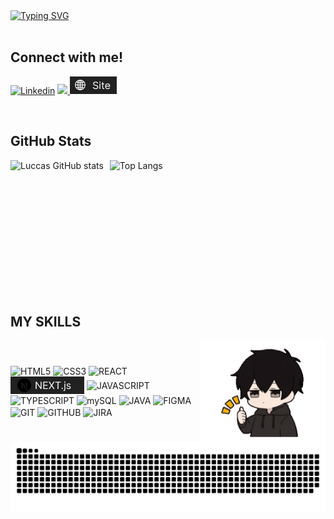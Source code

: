 <div>
    <a href="https://git.io/typing-svg"><img src="https://readme-typing-svg.demolab.com?font=Poppins&weight=600&size=25&pause=1000&color=F7F7F7&width=435&lines=Ol%C3%A1!+Eu+sou+Luccas+de+Alencar+%F0%9F%98%80" alt="Typing SVG" /></a>
</div>

<br/>

## Connect with me!

[![Linkedin](https://img.shields.io/badge/LinkedIn-0077B5?style=for-the-badge&logo=linkedin&logoColor=white)](https://www.linkedin.com/in/luccasalencar/)
<a href="mailto:luccasdealencar@gmail.com" target="_blank"><img src="https://img.shields.io/badge/Gmail-D14836?style=for-the-badge&logo=gmail&logoColor=white" target="_blank">
[![Portfólio](assets/site.png)](https://www.linkedin.com/in/luccasalencar/)

<br/>

## GitHub Stats
<div style="display: flex; align-items: center; gap: 10px;">
    <img 
        src="https://github-readme-stats.vercel.app/api?username=LuccasAlencar&show_icons=true&theme=dark" 
        alt="Luccas GitHub stats" 
        style="height: 200px;"
    >
    <img 
        src="https://github-readme-stats.vercel.app/api/top-langs/?username=LuccasAlencar&layout=compact&theme=dark" 
        alt="Top Langs" 
        style="height: 200px;"
    >
</div>
<br/>

## MY SKILLS
<div style="display: flex; align-items: center; gap: 10px; max-width: 900px">
    <div>
        <img align="center" alt="HTML5" src="https://img.shields.io/badge/HTML5-E34F26?style=for-the-badge&logo=html5&logoColor=white">
        <img align="center" alt="CSS3" src="https://img.shields.io/badge/CSS3-1572B6?style=for-the-badge&logo=css3&logoColor=white">
        <img align="center" alt="REACT" src="https://img.shields.io/badge/React-20232A?style=for-the-badge&logo=react&logoColor=61DAFB">
        <img align="center" alt="NEXT" src="assets/next.png">
        <img align="center" alt="JAVASCRIPT" src="https://img.shields.io/badge/JavaScript-F7DF1E?style=for-the-badge&logo=javascript&logoColor=black">
        <img align="center" alt="TYPESCRIPT" src="https://img.shields.io/badge/TypeScript-007ACC?style=for-the-badge&logo=typescript&logoColor=white">
        <img align="center" alt="mySQL" src="https://img.shields.io/badge/MySQL-00000F?style=for-the-badge&logo=mysql&logoColor=white">
        <img align="center" alt="JAVA" src="https://img.shields.io/badge/Java-ED8B00?style=for-the-badge&logo=openjdk&logoColor=white">
        <img align="center" alt="FIGMA" src="https://img.shields.io/badge/Figma-F24E1E?style=for-the-badge&logo=figma&logoColor=white">
        <img align="center" alt="GIT" src="https://img.shields.io/badge/GIT-E44C30?style=for-the-badge&logo=git&logoColor=white">
        <img align="center" alt="GITHUB" src="https://img.shields.io/badge/GitHub-100000?style=for-the-badge&logo=github&logoColor=white">
        <img align="center" alt="JIRA" src="https://img.shields.io/badge/Jira-0052CC?style=for-the-badge&logo=Jira&logoColor=white">
    </div>
    <img alt="yo" src="assets/yo.gif" width="200px" style="transform: scaleX(-1);">
</div>

<picture align="center">
  <source media="(prefers-color-scheme: dark)" srcset="https://raw.githubusercontent.com/LuccasAlencar/LuccasAlencar/output/github-contribution-grid-snake-dark.svg">
  <source media="(prefers-color-scheme: light)" srcset="https://raw.githubusercontent.com/LuccasAlencar/LuccasAlencar/output/github-contribution-grid-snake-dark.svg">
  <img align="center" alt="github contribution grid snake animation" src="https://raw.githubusercontent.com/LuccasAlencar/LuccasAlencar/output/github-contribution-grid-snake.svg">
</picture>

